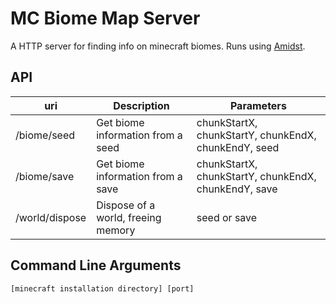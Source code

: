 # MC Biome Map Server

A HTTP server for finding info on minecraft biomes. Runs using [Amidst](https://github.com/toolbox4minecraft/amidst).

## API

| uri            | Description                        | Parameters                                           |
| -------------  | -------------                      | -----                                                |
| /biome/seed    | Get biome information from a seed  | chunkStartX, chunkStartY, chunkEndX, chunkEndY, seed |
| /biome/save    | Get biome information from a save  | chunkStartX, chunkStartY, chunkEndX, chunkEndY, save |
| /world/dispose | Dispose of a world, freeing memory | seed or save                                         |

## Command Line Arguments

```
[minecraft installation directory] [port]
```

